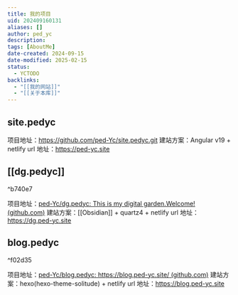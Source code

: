 ```yaml
---
title: 我的项目
uid: 202409160131
aliases: []
author: ped_yc
description: 
tags: [AboutMe]
date-created: 2024-09-15
date-modified: 2025-02-15
status:
  - YCTODO
backlinks:
  - "[[我的网站]]"
  - "[[关于本库]]"
---
```


## site.pedyc

项目地址：https://github.com/ped-Yc/site.pedyc.git
建站方案：Angular v19 + netlify
url 地址：https://ped-yc.site

## [[dg.pedyc]]

^b740e7

项目地址：[ped-Yc/dg.pedyc: This is my digital garden.Welcome! (github.com)](https://github.com/ped-Yc/dg.pedyc)
建站方案：[[Obsidian]] + quartz4 + netlify
url 地址：https://dg.ped-yc.site

## blog.pedyc

^f02d35

项目地址：[ped-Yc/blog.pedyc: https://blog.ped-yc.site/ (github.com)](https://github.com/ped-Yc/blog.pedyc)
建站方案：hexo(hexo-theme-solitude) + netlify
url 地址：https://blog.ped-yc.site
